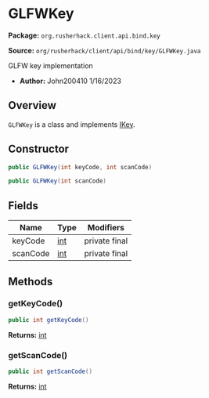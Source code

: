 # GLFWKey

**Package:** `org.rusherhack.client.api.bind.key`

**Source:** `org/rusherhack/client/api/bind/key/GLFWKey.java`

GLFW key implementation
* **Author:** John200410 1/16/2023



## Overview

`GLFWKey` is a class and implements [IKey](/core/bind/key/IKey.md).

## Constructor

```java
public GLFWKey(int keyCode, int scanCode)
```

```java
public GLFWKey(int scanCode)
```

## Fields

| Name | Type | Modifiers |
|------|------|----------|
| keyCode | [int](https://docs.oracle.com/en/java/javase/21/docs/api/java.base/java/lang/Integer.html) | private final |
| scanCode | [int](https://docs.oracle.com/en/java/javase/21/docs/api/java.base/java/lang/Integer.html) | private final |


## Methods

### getKeyCode()

```java
public int getKeyCode()
```

**Returns:** [int](https://docs.oracle.com/en/java/javase/21/docs/api/java.base/java/lang/Integer.html)

### getScanCode()

```java
public int getScanCode()
```

**Returns:** [int](https://docs.oracle.com/en/java/javase/21/docs/api/java.base/java/lang/Integer.html)

